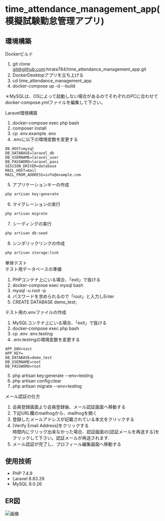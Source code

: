 # time_attendance_management_app(模擬試験勤怠管理アプリ)

## 環境構築
Dockerビルド
1. git clone git@github.com:hirata784/time_attendance_management_app.git
2. DockerDesktopアプリを立ち上げる
3. cd time_attendance_management_app
4. docker-compose up -d --build

＊MySQLは、OSによって起動しない場合があるのでそれぞれのPCに合わせてdocker-compose.ymlファイルを編集して下さい。

Laravel環境構築
1. docker-compose exec php bash
2. composer install
3. cp .env.example .env
4. .envに以下の環境変数を変更する
``` text
DB_HOST=mysql
DB_DATABASE=laravel_db
DB_USERNAME=laravel_user
DB_PASSWORD=laravel_pass
SESSION_DRIVER=database
MAIL_HOST=mail
MAIL_FROM_ADDRESS=info@example.com
```
5. アプリケーションキーの作成
``` bash
php artisan key:generate
```
6. マイグレーションの実行
``` bash
php artisan migrate
```
7. シーディングの実行
``` bash
php artisan db:seed
```
8. シンボリックリンクの作成
``` bash
php artisan storage:link
```

単体テスト  
テスト用データベースの準備
1. PHPコンテナ上にいる場合、「exit」で抜ける
2. docker-compose exec mysql bash
3. mysql -u root -p
4. パスワードを求められるので「root」と入力しEnter
5. CREATE DATABASE demo_test;

テスト用の.envファイルの作成
1. MySQLコンテナ上にいる場合、「exit」で抜ける
2. docker-compose exec php bash
3. cp .env .env.testing
4. .env.testingの環境変数を変更する
``` text
APP_ENV=test
APP_KEY=
DB_DATABASE=demo_test
DB_USERNAME=root
DB_PASSWORD=root
```
5. php artisan key:generate --env=testing
6. php artisan config:clear
7. php artisan migrate --env=testing

メール認証の仕方
1. 会員登録画面より会員登録後、メール認証画面へ移動する
2. 下記URL欄のmailhogから、mailhogを開く
3. 登録したメールアドレスが記載されている本文をクリックする
4. [Verify Email Address]をクリックする  
時間内にクリック出来なかった場合、認証画面の[認証メールを再送する]を  
クリックして下さい。認証メールが再送されます.
5. メール認証が完了し、プロフィール編集画面へ移動する

## 使用技術
- PHP 7.4.9
- Laravel 8.83.29
- MySQL 8.0.26

## ER図
![画像](https://coachtech-lms-bucket.s3.ap-northeast-1.amazonaws.com/question/20250519150517_time_attendance_management_app.png)